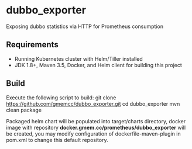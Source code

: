 # dubbo_exporter
Exposing dubbo statistics  via HTTP for Prometheus consumption

## Requirements
- Running Kubernetes cluster with Helm/Tiller installed
- JDK 1.8+, Maven 3.5, Docker, and Helm client for building this project

## Build
Execute the following script to build:
    git clone https://github.com/gmemcc/dubbo_exporter.git
    cd dubbo_exporter
    mvn clean package
    
Packaged helm chart will be populated into target/charts directory, docker image with repository **docker.gmem.cc/prometheus/dubbo_exporter** will be created, you may modify configuration of dockerfile-maven-plugin in pom.xml to change this default repository.

